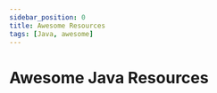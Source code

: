 ```yaml
---
sidebar_position: 0
title: Awesome Resources
tags: [Java, awesome]
---
```


Awesome Java Resources
=========================

